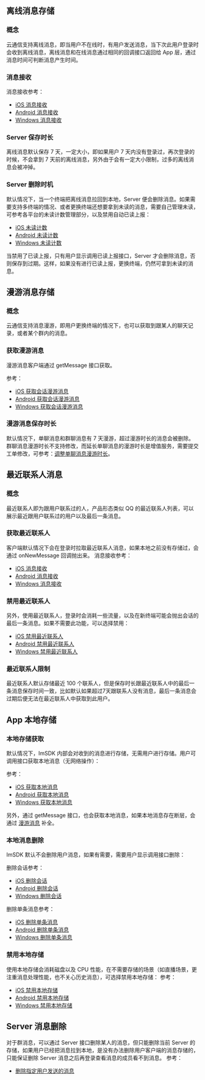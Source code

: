 
## 离线消息存储

### 概念
云通信支持离线消息，即当用户不在线时，有用户发送消息，当下次此用户登录时会收到离线消息，离线消息和在线消息通过相同的回调接口返回给 App 层，通过消息时间可判断消息产生时间。

### 消息接收

消息接收参考：
- [iOS 消息接收](/doc/product/269/消息收发（iOS%20SDK）#2.-.E6.8E.A5.E6.94.B6.E6.B6.88.E6.81.AF)
- [Android 消息接收](/doc/product/269/消息收发（Android%20SDK）#2-.E6.8E.A5.E6.94.B6.E6.B6.88.E6.81.AF)
- [Windows 消息接收](/doc/product/269/消息收发（Windows%20SDK）#2.-.E6.8E.A5.E6.94.B6.E6.B6.88.E6.81.AF)

### Server 保存时长
离线消息默认保存 7 天，一定大小，即如果用户 7 天内没有登录过，再次登录的时候，不会拿到 7 天前的离线消息，另外由于会有一定大小限制，过多的离线消息会被冲掉。

### Server 删除时机
默认情况下，当一个终端把离线消息拉回到本地，Server 便会删除消息。如果需要支持多终端的情况、或者更换终端还想要拿到未读的消息，需要自己管理未读，可参考各平台的未读计数管理部分，以及禁用自动已读上报：

- [iOS 未读计数](/doc/product/269/未读消息计数（iOS%20SDK）)
- [Android 未读计数](/doc/product/269/未读消息计数（Android%20SDK）)
- [Windows 未读计数](/doc/product/269/未读消息计数（Windows%20SDK）)

当禁用了已读上报，只有用户显示调用已读上报接口，Server 才会删除消息，否则保存到过期。这样，如果没有进行已读上报，更换终端，仍然可拿到未读的消息。

## 漫游消息存储
### 概念
云通信支持消息漫游，即用户更换终端的情况下，也可以获取到跟某人的聊天记录，或者某个群内的消息。

### 获取漫游消息
漫游消息客户端通过 getMessage 接口获取。

参考：
- [iOS 获取会话漫游消息](/doc/product/269/消息收发（iOS%20SDK）#4.4-.E8.8E.B7.E5.8F.96.E4.BC.9A.E8.AF.9D.E6.BC.AB.E6.B8.B8.E6.B6.88.E6.81.AF)
- [Android  获取会话漫游消息](/doc/product/269/消息收发（Android%20SDK）#4.4-.E8.8E.B7.E5.8F.96.E4.BC.9A.E8.AF.9D.E6.BC.AB.E6.B8.B8.E6.B6.88.E6.81.AF)
- [Windows  获取会话漫游消息](/doc/product/269/消息收发（Windows%20SDK）#4.2-.E6.9C.80.E8.BF.91.E8.81.94.E7.B3.BB.E4.BA.BA.E6.BC.AB.E6.B8.B8)

### 漫游消息保存时长
默认情况下，单聊消息和群聊消息有 7 天漫游，超过漫游时长的消息会被删除。群聊消息漫游时长不支持修改，而延长单聊消息的漫游时长是增值服务，需要提交工单修改，可参考：[调整单聊消息漫游时长](/doc/product/269/云通信配置变更需求工单#2.2-.E8.B0.83.E6.95.B4.E5.8D.95.E8.81.8A.E6.B6.88.E6.81.AF.E6.BC.AB.E6.B8.B8.E6.97.B6.E9.95.BF)。

## 最近联系人消息
### 概念
最近联系人即为跟用户联系过的人，产品形态类似 QQ 的最近联系人列表，可以展示最近跟用户联系过的用户以及最后一条消息。

### 获取最近联系人
客户端默认情况下会在登录时拉取最近联系人消息，如果本地之前没有存储过，会通过 onNewMessage 回调抛出来。
消息接收参考：

- [iOS 消息接收](/doc/product/269/消息收发（iOS%20SDK）#2.-.E6.8E.A5.E6.94.B6.E6.B6.88.E6.81.AF)
- [Android 消息接收](/doc/product/269/消息收发（Android%20SDK）#2-.E6.8E.A5.E6.94.B6.E6.B6.88.E6.81.AF)
- [Windows 消息接收](/doc/product/269/消息收发（Windows%20SDK）#2.-.E6.8E.A5.E6.94.B6.E6.B6.88.E6.81.AF)


### 禁用最近联系人
另外，使用最近联系人，登录时会消耗一些流量，以及在新终端可能会抛出会话的最后一条消息。如果不需要此功能，可以选择禁用：

- [iOS 禁用最近联系人](/doc/product/269/消息收发（iOS%20SDK）#4.2-.E6.9C.80.E8.BF.91.E8.81.94.E7.B3.BB.E4.BA.BA.E6.BC.AB.E6.B8.B8)
- [Android 禁用最近联系人](/doc/product/269/消息收发（Android%20SDK）#4.2-.E6.9C.80.E8.BF.91.E8.81.94.E7.B3.BB.E4.BA.BA.E6.BC.AB.E6.B8.B8)
- [Windows 禁用最近联系人](/doc/product/269/消息收发（Windows%20SDK）#4.2-.E6.9C.80.E8.BF.91.E8.81.94.E7.B3.BB.E4.BA.BA.E6.BC.AB.E6.B8.B8)

### 最近联系人限制
最近联系人默认存储最近 100 个联系人，但是保存时长跟最近联系人中的最后一条消息保存时间一致，比如默认如果超过7天跟联系人没有消息，最后一条消息会过期后便无法在最近联系人中获取到此用户。
## App 本地存储
### 本地存储获取
默认情况下，ImSDK 内部会对收到的消息进行存储，无需用户进行存储。用户可调用接口获取本地消息（无网络操作）：

参考：
- [iOS 获取本地消息](/doc/product/269/消息收发（iOS%20SDK）#4.3-.E8.8E.B7.E5.8F.96.E4.BC.9A.E8.AF.9D.E6.9C.AC.E5.9C.B0.E6.B6.88.E6.81.AF)
- [Android 获取本地消息](/doc/product/269/消息收发（Android%20SDK）#4.3-.E8.8E.B7.E5.8F.96.E4.BC.9A.E8.AF.9D.E6.9C.AC.E5.9C.B0.E6.B6.88.E6.81.AF)
- [Windows 获取本地消息](/doc/product/269/消息收发（Windows%20SDK）#4.3-.E8.8E.B7.E5.8F.96.E4.BC.9A.E8.AF.9D.E6.9C.AC.E5.9C.B0.E6.B6.88.E6.81.AF)

另外，通过 getMessage 接口，也会获取本地消息，如果本地消息存在断层，会通过 [漫游消息](#2.-.E6.BC.AB.E6.B8.B8.E6.B6.88.E6.81.AF.E5.AD.98.E5.82.A8) 补全。

### 本地消息删除
ImSDK 默认不会删除用户消息，如果有需要，需要用户显示调用接口删除：

删除会话参考：
- [iOS 删除会话](/doc/product/269/消息收发（iOS%20SDK）#4.5-.E5.88.A0.E9.99.A4.E4.BC.9A.E8.AF.9D)
- [Android 删除会话](/doc/product/269/消息收发（Android%20SDK）#4.5-.E5.88.A0.E9.99.A4.E4.BC.9A.E8.AF.9D)
- [Windows 删除会话](/doc/product/269/消息收发（Windows%20SDK）#4.5-.E5.88.A0.E9.99.A4.E4.BC.9A.E8.AF.9D)

删除单条消息参考：
- [iOS 删除单条消息](/doc/product/269/消息收发（iOS%20SDK）#3.6-.E6.B6.88.E6.81.AF.E5.88.A0.E9.99.A4)
- [Android 删除单条消息](/doc/product/269/消息收发（Android%20SDK）#3.6-.E6.B6.88.E6.81.AF.E5.88.A0.E9.99.A4)
- [Windows 删除单条消息](/doc/product/269/消息收发（Windows%20SDK）#3.6-.E6.B6.88.E6.81.AF.E5.88.A0.E9.99.A4)

### 禁用本地存储
使用本地存储会消耗磁盘以及 CPU 性能，在不需要存储的场景（如直播场景，更注重消息处理性能，也不关心历史消息），可选择禁用本地存储：
参考：

- [iOS 禁用本地存储](/doc/product/269/初始化（iOS%20SDK）#9.-.E7.A6.81.E7.94.A8.E5.AD.98.E5.82.A8)
- [Android 禁用本地存储](/doc/product/269/初始化（Android%20SDK）#9-.E7.A6.81.E7.94.A8.E5.AD.98.E5.82.A8)
- [Windows 禁用本地存储](/doc/product/269/初始化（Windows%20%20SDK）#9.-.E7.A6.81.E7.94.A8.E5.AD.98.E5.82.A8)


## Server 消息删除
对于群消息，可以通过 Server 接口删除某人的消息，但只能删除当前 Server 的存储，如果用户已经把消息拉到本地，是没有办法删除用户客户端的消息存储的，只能保证删除 Server 消息之后再登录查看消息的成员看不到消息。
参考：

- [删除指定用户发送的消息](/doc/product/269/删除指定用户发送的消息)
